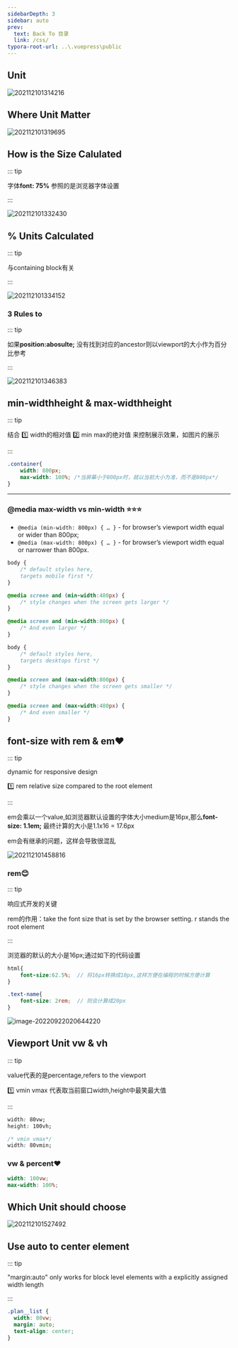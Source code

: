 ```yaml
---
sidebarDepth: 3
sidebar: auto
prev:
  text: Back To 目录
  link: /css/
typora-root-url: ..\.vuepress\public
---
```




## Unit

![202112101314216](../.vuepress/public/images/css/202112101314216.jpg)

## Where Unit Matter

![202112101319695](../.vuepress/public/images/css/202112101319695.jpg)

## How is the Size Calulated

::: tip

字体**font: 75%** 参照的是浏览器字体设置

:::

![202112101332430](../.vuepress/public/images/css/202112101332430.jpg)

## % Units Calculated

::: tip

与containing block有关

:::

![202112101334152](../.vuepress/public/images/css/202112101334152.jpg)

### 3 Rules to 

::: tip

如果**position:abosulte;** 没有找到对应的ancestor则以viewport的大小作为百分比参考

:::

![202112101346383](../.vuepress/public/images/css/202112101346383.jpg)

## min-widthheight & max-widthheight

::: tip

结合 :one: width的相对值 :two: min max的绝对值 来控制展示效果，如图片的展示

:::

```css
.container{
    width: 800px;
    max-width: 100%; /*当屏幕小于800px时，就以当前大小为准，而不是800px*/
}
```



--------



### @media max-width vs min-width ⭐⭐⭐

- `@media (min-width: 800px) { … }` - for browser’s viewport width equal or wider than 800px;
- `@media (max-width: 800px) { … }` - for browser’s viewport width equal or narrower than 800px.



```css
body {
    /* default styles here, 
    targets mobile first */
}

@media screen and (min-width:480px) {
    /* style changes when the screen gets larger */
}

@media screen and (min-width:800px) {
    /* And even larger */
}
```



```css
body {
    /* default styles here, 
    targets desktops first */
}

@media screen and (max-width:800px) {
    /* style changes when the screen gets smaller */
}

@media screen and (max-width:480px) {
    /* And even smaller */
}
```







## font-size with rem & em❤️

::: tip

dynamic for responsive design

:one: rem relative size compared to the root element

:::

em会乘以一个value,如浏览器默认设置的字体大小medium是16px,那么**font-size: 1.1em;** 最终计算的大小是1.1x16  = 17.6px

em会有继承的问题，这样会导致很混乱

![202112101458816](../.vuepress/public/images/css/202112101458816.jpg)

### rem😊

::: tip

响应式开发的关键

rem的作用：take the font size that is set by the browser setting. r stands the root element

:::

浏览器的默认的大小是16px;通过如下的代码设置

```scss
html{
	font-size:62.5%;  // 将16px转换成10px,这样方便在编程的时候方便计算
}

.text-name{
    font-size: 2rem;  // 则会计算成20px
}
```

![image-20220922020644220](../.vuepress/public/images/css/image-20220922020644220.png)



## Viewport Unit vw & vh

::: tip

value代表的是percentage,refers to the viewport

:one: vmin vmax 代表取当前窗口width,height中最笑最大值

:::

```css
width: 80vw;
height: 100vh;

/* vmin vmax*/ 
width: 80vmin;
```



### vw & percent❤️

```scss
width: 100vw;
max-width: 100%;
```



## Which Unit should choose

![202112101527492](../.vuepress/public/images/css/202112101527492.jpg)

## Use auto to center element

::: tip

"margin:auto" only works for block level elements with a explicitly assigned width length

:::

``` css {2-3}
.plan__list {
  width: 80vw;
  margin: auto;
  text-align: center;
}
```

 



## 


